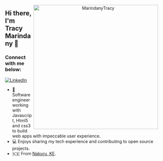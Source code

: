 <p align="center">
<a href="https://github.com/manuzcheruz">
<img align="right" width="410"  src="https://github-readme-stats.vercel.app/api?username=MarindanyTracy&show_icons=true&theme=gotham&include_all_commits=true&count_private=true" alt="MarindanyTracy" />
</a>
</p>

## Hi there, I'm Tracy Marindany 👋

### Connect with me below:

<p align="left">
<a href="https://www.linkedin.com/in/tracy-marindany-047b07250/">
<img src="https://img.shields.io/badge/-LinkedIn-%233781da" alt="LinkedIn"/></a>
</p>

* 📱 Software engineer working with Javascript, Html5 and css3 to build web apps with impeccable user experience.
* 💻 Enjoys sharing my tech experience and contributing to open source projects.
* 🇰🇪 From [Nakuru, KE]().
